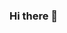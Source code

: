 ### Hi there 👋

<!--
**trikoh94/trikoh94** is a ✨ _special_ ✨ repository because its `README.md` (this file) appears on your GitHub profile.

Here are some ideas to get you started:

- 🔭 I’m currently working on ...
- 🌱 I’m currently learning ...
- 👯 I’m looking to collaborate on ...
- 🤔 I’m looking for help with ...
- 💬 Ask me about ...
- 😄 Pronouns: ...
- ⚡ Fun fact: ...

![header](https://capsule-render.vercel.app/api?text=suyeon&animation=fadeIn&fontSize=90&fontColor=d6ace4)
- 🌱 I’m currently learning Python
- 💬 Ask me about everything

